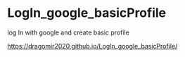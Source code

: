 # LogIn_google_basicProfile
log In with google and create basic profile

 https://dragomir2020.github.io/LogIn_google_basicProfile/
